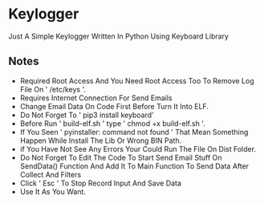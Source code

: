# Keylogger
Just A Simple Keylogger Written In Python Using Keyboard Library

## Notes
- Required Root Access And You Need Root Access Too To Remove Log File On ' /etc/keys '.
- Requires Internet Connection For Send Emails
- Change Email Data On Code First Before Turn It Into ELF.
- Do Not Forget To ' pip3 install keyboard'
- Before Run ' build-elf.sh ' type ' chmod +x build-elf.sh '.
- If You Seen ' pyinstaller: command not found ' That Mean Something Happen While Install The Lib Or Wrong BIN Path.
- if You Have Not See Any Errors Your Could Run The File On Dist Folder.
- Do Not Forget To Edit The Code To Start Send Email Stuff On SendData() Function And Add It To Main Function To Send Data After Collect And Filters
- Click ' Esc ' To Stop Record Input And Save Data
- Use It As You Want.
